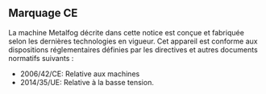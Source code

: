 ## Marquage CE

La machine Metalfog décrite dans cette notice est conçue et fabriquée selon les dernières technologies en vigueur. 
Cet appareil est conforme aux dispositions réglementaires définies par les directives et autres documents normatifs suivants :
- 2006/42/CE: Relative aux machines
- 2014/35/UE: Relative à la basse tension.
